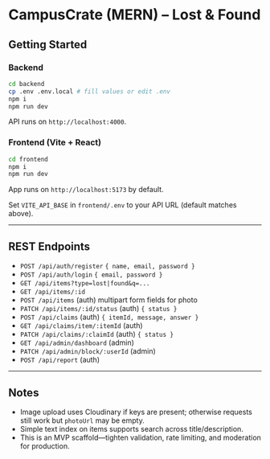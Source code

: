 # CampusCrate (MERN) – Lost & Found

## Getting Started

### Backend
```bash
cd backend
cp .env .env.local # fill values or edit .env
npm i
npm run dev
```
API runs on `http://localhost:4000`.

### Frontend (Vite + React)
```bash
cd frontend
npm i
npm run dev
```
App runs on `http://localhost:5173` by default.

Set `VITE_API_BASE` in `frontend/.env` to your API URL (default matches above).

---

## REST Endpoints
- `POST /api/auth/register` `{ name, email, password }`
- `POST /api/auth/login` `{ email, password }`
- `GET /api/items?type=lost|found&q=...`
- `GET /api/items/:id`
- `POST /api/items` (auth) multipart form fields for photo
- `PATCH /api/items/:id/status` (auth) `{ status }`
- `POST /api/claims` (auth) `{ itemId, message, answer }`
- `GET /api/claims/item/:itemId` (auth)
- `PATCH /api/claims/:claimId` (auth) `{ status }`
- `GET /api/admin/dashboard` (admin)
- `PATCH /api/admin/block/:userId` (admin)
- `POST /api/report` (auth)

---

## Notes
- Image upload uses Cloudinary if keys are present; otherwise requests still work but `photoUrl` may be empty.
- Simple text index on items supports search across title/description.
- This is an MVP scaffold—tighten validation, rate limiting, and moderation for production.
